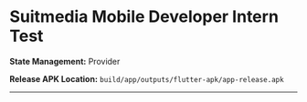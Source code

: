 # Suitmedia Mobile Developer Intern Test

**State Management:** Provider

**Release APK Location:**
`build/app/outputs/flutter-apk/app-release.apk`

---